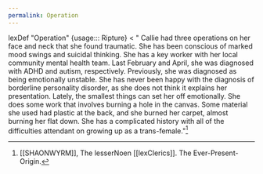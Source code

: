 ```yaml
---
permalink: Operation
---
```

lexDef "Operation" {usage::: Ripture} < " Callie had three operations on her face and neck that she found traumatic.  She has been conscious of marked mood swings and suicidal thinking. She has a key worker  with her local community mental health team. Last February and April, she was diagnosed  with ADHD and autism, respectively. Previously, she was diagnosed as being emotionally  unstable. She has never been happy with the diagnosis of borderline personality disorder,  as she does not think it explains her presentation. Lately, the smallest things can set her  off emotionally. She does some work that involves burning a hole in the canvas. Some  material she used had plastic at the back, and she burned her carpet, almost burning her  flat down. She has a complicated history with all of the difficulties attendant on growing up as a trans-female."[^OperationRipture]

[^OperationRipture]: [[SHAONWYRM]], The lesserNoen [[lexClerics]]. The Ever-Present-Origin.
